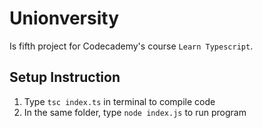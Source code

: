 # Unionversity

Is fifth project for Codecademy's course `Learn Typescript`.

## Setup Instruction
1. Type `tsc index.ts` in terminal to compile code
2. In the same folder, type `node index.js` to run program

